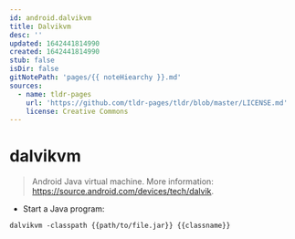 ```yaml
---
id: android.dalvikvm
title: Dalvikvm
desc: ''
updated: 1642441814990
created: 1642441814990
stub: false
isDir: false
gitNotePath: 'pages/{{ noteHiearchy }}.md'
sources:
  - name: tldr-pages
    url: 'https://github.com/tldr-pages/tldr/blob/master/LICENSE.md'
    license: Creative Commons
---
```

# dalvikvm

> Android Java virtual machine.
> More information: <https://source.android.com/devices/tech/dalvik>.

- Start a Java program:

`dalvikvm -classpath {{path/to/file.jar}} {{classname}}`


